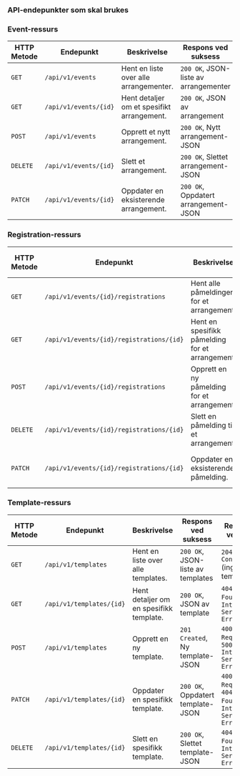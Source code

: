 ### API-endepunkter som skal brukes

### Event-ressurs

| HTTP Metode | Endepunkt                 | Beskrivelse                        | Respons ved suksess             | Respons ved feil                      |
|-------------|---------------------------|------------------------------------|----------------------------------|---------------------------------------|
| `GET`       | `/api/v1/events`          | Hent en liste over alle arrangementer. | `200 OK`, JSON-liste av arrangementer | `204 No Content` (ingen arrangementer) |
| `GET`       | `/api/v1/events/{id}`     | Hent detaljer om et spesifikt arrangement. | `200 OK`, JSON av arrangement   | `404 Not Found`, `500 Internal Server Error` |
| `POST`      | `/api/v1/events`          | Opprett et nytt arrangement.      | `200 OK`, Nytt arrangement-JSON | `404 Not Found`, `500 Internal Server Error` |
| `DELETE`    | `/api/v1/events/{id}`     | Slett et arrangement.             | `200 OK`, Slettet arrangement-JSON | `404 Not Found`, `500 Internal Server Error` |
| `PATCH`    | `/api/v1/events/{id}`      | Oppdater en eksisterende arrangement.  | `200 OK`, Oppdatert arrangement-JSON | `404 Not Found`, `500 Internal Server Error` |

### Registration-ressurs

| HTTP Metode | Endepunkt                                       | Beskrivelse                                | Respons ved suksess                    | Respons ved feil                      |
|-------------|-------------------------------------------------|--------------------------------------------|----------------------------------------|---------------------------------------|
| `GET`       | `/api/v1/events/{id}/registrations`             | Hent alle påmeldinger for et arrangement.  | `200 OK`, JSON-liste av påmeldinger    | `204 No Content` (ingen påmeldinger) |
| `GET`       | `/api/v1/events/{id}/registrations/{id}`        | Hent en spesifikk påmelding for et arrangement. | `200 OK`, JSON av påmelding         | `404 Not Found`, `500 Internal Server Error` |
| `POST`      | `/api/v1/events/{id}/registrations`             | Opprett en ny påmelding for et arrangement. | `200 OK`, Ny påmelding-JSON          | `404 Not Found`, `500 Internal Server Error` |
| `DELETE`    | `/api/v1/events/{id}/registrations/{id}`        | Slett en påmelding til et arrangement.     | `200 OK`, Slettet påmelding-JSON      | `404 Not Found`, `500 Internal Server Error` |
| `PATCH`     | `/api/v1/events/{id}/registrations/{id}`        | Oppdater en eksisterende påmelding.        | `200 OK`, Oppdatert påmelding-JSON    | `404 Not Found`, `500 Internal Server Error` |

### Template-ressurs

| HTTP Metode | Endepunkt                | Beskrivelse                                | Respons ved suksess             | Respons ved feil                      |
|-------------|--------------------------|--------------------------------------------|----------------------------------|---------------------------------------|
| `GET`       | `/api/v1/templates`      | Hent en liste over alle templates.         | `200 OK`, JSON-liste av templates | `204 No Content` (ingen templates)   |
| `GET`       | `/api/v1/templates/{id}` | Hent detaljer om en spesifikk template.    | `200 OK`, JSON av template       | `404 Not Found`, `500 Internal Server Error` |
| `POST`      | `/api/v1/templates`      | Opprett en ny template.                    | `201 Created`, Ny template-JSON  | `400 Bad Request`, `500 Internal Server Error` |
| `PATCH`     | `/api/v1/templates/{id}` | Oppdater en spesifikk template.            | `200 OK`, Oppdatert template-JSON | `400 Bad Request`, `404 Not Found`, `500 Internal Server Error`
| `DELETE`    | `/api/v1/templates/{id}` | Slett en spesifikk template.               | `200 OK`, Slettet template-JSON  | `404 Not Found`, `500 Internal Server Error` |
